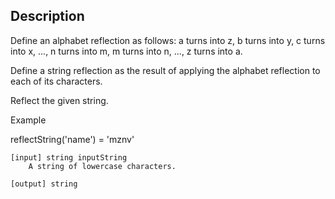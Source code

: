 
## Description

Define an alphabet reflection as follows: a turns into z, b turns into y, c turns into x, ..., n turns into m, m turns into n, ..., z turns into a.

Define a string reflection as the result of applying the alphabet reflection to each of its characters.

Reflect the given string.

Example

reflectString('name') = 'mznv'

    [input] string inputString
        A string of lowercase characters.

    [output] string
